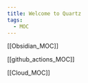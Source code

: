 ```yaml
---
title: Welcome to Quartz
tags:
  - MOC
---
```


[[Obsidian_MOC]]

[[github_actions_MOC]]

[[Cloud_MOC]]
